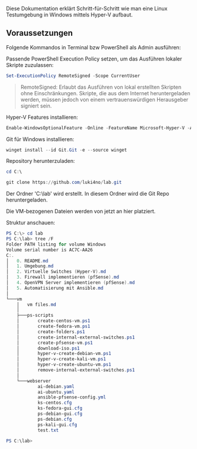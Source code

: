 Diese Dokumentation erklärt Schritt-für-Schritt wie man eine Linux Testumgebung in Windows mittels Hyper-V aufbaut.

## Voraussetzungen

Folgende Kommandos in Terminal bzw PowerShell als Admin ausführen:

Passende PowerShell Execution Policy setzen, um das Ausführen lokaler Skripte zuzulassen:

```powershell
Set-ExecutionPolicy RemoteSigned -Scope CurrentUser
```
> RemoteSigned: Erlaubt das Ausführen von lokal erstellten Skripten ohne Einschränkungen. Skripte, die aus dem Internet heruntergeladen werden, müssen jedoch von einem vertrauenswürdigen Herausgeber signiert sein.

Hyper-V Features installieren:

```powershell
Enable-WindowsOptionalFeature -Online -FeatureName Microsoft-Hyper-V -All
```

Git für Windows installieren:

```powershell
winget install --id Git.Git -e --source winget
```

Repository herunterzuladen:

```powershell
cd C:\
```
```powershell
git clone https://github.com/luki4no/lab.git 
```

Der Ordner 'C:\lab' wird erstellt. In diesem Ordner wird die Git Repo heruntergeladen.

Die VM-bezogenen Dateien werden von jetzt an hier platziert.

Struktur anschauen:

```powershell
PS C:\> cd lab
PS C:\lab> tree /F
Folder PATH listing for volume Windows
Volume serial number is AC7C-AA26
C:.
│   0. README.md
│   1. Umgebung.md
│   2. Virtuelle Switches (Hyper-V).md
│   3. Firewall implementieren (pfSense).md
│   4. OpenVPN Server implementieren (pfSense).md
│   5. Automatisierung mit Ansible.md
│
└───vm
    │   vm files.md
    │
    ├───ps-scripts
    │       create-centos-vm.ps1
    │       create-fedora-vm.ps1
    │       create-folders.ps1
    │       create-internal-external-switches.ps1
    │       create-pfsense-vm.ps1
    │       download-iso.ps1
    │       hyper-v-create-debian-vm.ps1
    │       hyper-v-create-kali-vm.ps1
    │       hyper-v-create-ubuntu-vm.ps1
    │       remove-internal-external-switches.ps1
    │
    └───webserver
            ai-debian.yaml
            ai-ubuntu.yaml
            ansible-pfsense-config.yml
            ks-centos.cfg
            ks-fedora-gui.cfg
            ps-debian-gui.cfg
            ps-debian.cfg
            ps-kali-gui.cfg
            test.txt

PS C:\lab>
```
